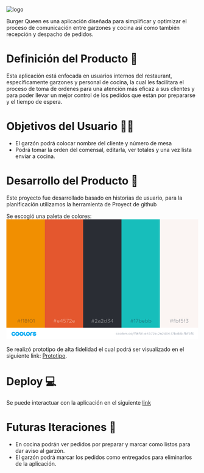 ![logo](./src/imagenes/logo.png)

Burger Queen es una aplicación diseñada para simplificar y optimizar el proceso de comunicación entre garzones y cocina así como también recepción y despacho de pedidos.

# Definición del Producto 🍔

Esta aplicación está enfocada en usuarios internos del restaurant, específicamente garzones y personal de cocina, la cual les facilitara el proceso de toma de ordenes para una atención más eficaz a sus clientes y para poder llevar un mejor control de los pedidos que están por prepararse y el tiempo de espera.

# Objetivos del Usuario 🙋🏼

- El garzón podrá colocar nombre del cliente y número de mesa
- Podrá tomar la orden del comensal, editarla, ver totales y una vez lista enviar a cocina.


# Desarrollo del Producto 🚀

Este proyecto fue desarrollado basado en historias de usuario, para la planificación utilizamos la herramienta de Proyect de github

Se escogió una paleta de colores: 
![Paleta de colores](./src/imagenes/paleta.png)


Se realizó prototipo de alta fidelidad el cual podrá ser visualizado en el siguiente link: [Prototipo](https://barbara230946.invisionapp.com/overview/Burger-Queen-ck72ll1tj03wp01b9xcezh80a/screens?v=a%2FNSeGhdPDzSuDOv7hSrHA%3D%3D&linkshare=urlcopied).

# Deploy  💻

Se puede interactuar con la aplicación en el siguiente [link](https://burger-queen-f6c33.firebaseapp.com/)

# Futuras Iteraciones  🚧 
- En cocina podrán ver pedidos por preparar y marcar como listos para dar aviso al garzón.
- El garzón podrá marcar los pedidos como entregados para eliminarlos de la aplicación.